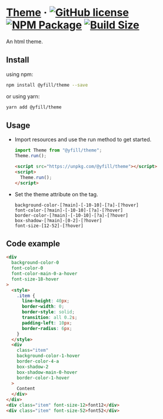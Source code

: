 # [Theme](https://yfill.cn/theme) &middot; [![GitHub license][mit]][mit-url] [![NPM Package][npm]][npm-url] [![Build Size][build-size]][build-size-url]

An html theme.

## Install

using npm:
```sh
npm install @yfill/theme --save
```
or using yarn:
```sh
yarn add @yfill/theme
```

## Usage

* Import resources and use the run method to get started.

  ```js
  import Theme from "@yfill/theme";
  Theme.run();
  ```

  ```html
  <script src="https://unpkg.com/@yfill/theme"></script>
  <script>
    Theme.run();
  </script>
  ```

* Set the theme attribute on the tag.

  ```
  background-color-[?main]-[-10-10]-[?a]-[?hover]
  font-color-[?main]-[-10-10]-[?a]-[?hover]
  border-color-[?main]-[-10-10]-[?a]-[?hover]
  box-shadow-[?main]-[0-2]-[?hover]
  font-size-[12-52]-[?hover]
  ```

## Code example

```html
<div
  background-color-0
  font-color-0
  font-color-main-0-a-hover
  font-size-18-hover
>
  <style>
    .item {
      line-height: 40px;
      border-width: 0;
      border-style: solid;
      transition: all 0.2s;
      padding-left: 10px;
      border-radius: 6px;
    }
  </style>
  <div
    class="item"
    background-color-1-hover
    border-color-4-a
    box-shadow-2
    box-shadow-main-0-hover
    border-color-1-hover
  >
    Content
  </div>
</div>
<div class="item" font-size-12>font12</div>
<div class="item" font-size-52>font52</div>
```
[mit]:https://img.shields.io/badge/license-MIT-blue.svg
[mit-url]:https://github.com/Yfill/theme/blob/main/LICENSE
[npm]: https://img.shields.io/npm/v/@yfill/theme.svg
[npm-url]: https://www.npmjs.com/package/@yfill/theme
[build-size]: https://badgen.net/bundlephobia/minzip/@yfill/theme
[build-size-url]: https://bundlephobia.com/result?p=@yfill/theme